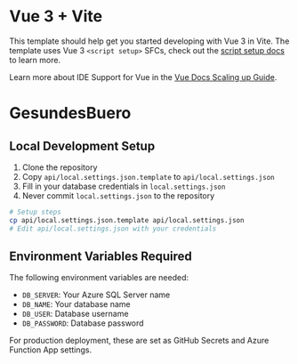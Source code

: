 # Vue 3 + Vite

This template should help get you started developing with Vue 3 in Vite. The template uses Vue 3 `<script setup>` SFCs, check out the [script setup docs](https://v3.vuejs.org/api/sfc-script-setup.html#sfc-script-setup) to learn more.

Learn more about IDE Support for Vue in the [Vue Docs Scaling up Guide](https://vuejs.org/guide/scaling-up/tooling.html#ide-support).

# GesundesBuero

## Local Development Setup

1. Clone the repository
2. Copy `api/local.settings.json.template` to `api/local.settings.json`
3. Fill in your database credentials in `local.settings.json`
4. Never commit `local.settings.json` to the repository

```bash
# Setup steps
cp api/local.settings.json.template api/local.settings.json
# Edit api/local.settings.json with your credentials
```

## Environment Variables Required

The following environment variables are needed:

- `DB_SERVER`: Your Azure SQL Server name
- `DB_NAME`: Your database name
- `DB_USER`: Database username
- `DB_PASSWORD`: Database password

For production deployment, these are set as GitHub Secrets and Azure Function App settings.
